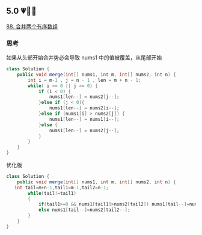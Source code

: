 
## 5.0 💗🧡💛

[88. 合并两个有序数组](https://leetcode-cn.com/problems/merge-sorted-array/)

### 思考
如果从头部开始合并势必会导致 nums1 中的值被覆盖，从尾部开始

```java
class Solution {
    public void merge(int[] nums1, int m, int[] nums2, int n) {
        int i = m-1 , j = n - 1 , len = m + n - 1;
        while( i >= 0 || j >= 0) {
            if (i < 0) {
                nums1[len--] = nums2[j--];
            }else if (j < 0){
                nums1[len--] = nums2[i--];
            }else if (nums1[i] > nums2[j]) {
                nums1[len--] = nums1[i--];
            }else {
                nums1[len--] = nums2[j--];
            }
        } 
    }
}
```

优化版

```java
class Solution {
    public void merge(int[] nums1, int m, int[] nums2, int n) {
   int tail=m+n-1,tail1=m-1,tail2=n-1;
        while(tail!=tail1)
        {
            if(tail1>=0 && nums1[tail1]>nums2[tail2]) nums1[tail--]=nums1[tail1--];
            else nums1[tail--]=nums2[tail2--];
        }
    }
}
```